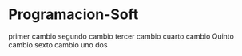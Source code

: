 # Programacion-Soft
primer cambio
segundo cambio
tercer cambio
cuarto cambio
Quinto cambio 
sexto cambio
uno
dos
